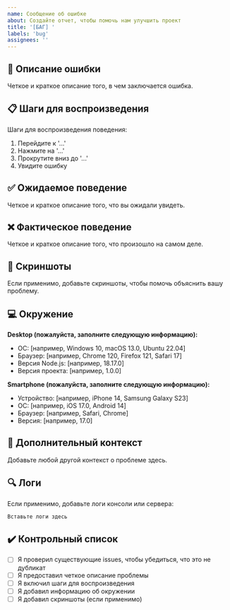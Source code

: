```yaml
---
name: Сообщение об ошибке
about: Создайте отчет, чтобы помочь нам улучшить проект
title: '[БАГ] '
labels: 'bug'
assignees: ''
---
```


## 🐛 Описание ошибки

Четкое и краткое описание того, в чем заключается ошибка.

## 📋 Шаги для воспроизведения

Шаги для воспроизведения поведения:
1. Перейдите к '...'
2. Нажмите на '...'
3. Прокрутите вниз до '...'
4. Увидите ошибку

## ✅ Ожидаемое поведение

Четкое и краткое описание того, что вы ожидали увидеть.

## ❌ Фактическое поведение

Четкое и краткое описание того, что произошло на самом деле.

## 📸 Скриншоты

Если применимо, добавьте скриншоты, чтобы помочь объяснить вашу проблему.

## 💻 Окружение

**Desktop (пожалуйста, заполните следующую информацию):**
- ОС: [например, Windows 10, macOS 13.0, Ubuntu 22.04]
- Браузер: [например, Chrome 120, Firefox 121, Safari 17]
- Версия Node.js: [например, 18.17.0]
- Версия проекта: [например, 1.0.0]

**Smartphone (пожалуйста, заполните следующую информацию):**
- Устройство: [например, iPhone 14, Samsung Galaxy S23]
- ОС: [например, iOS 17.0, Android 14]
- Браузер: [например, Safari, Chrome]
- Версия: [например, 17.0]

## 📝 Дополнительный контекст

Добавьте любой другой контекст о проблеме здесь.

## 🔍 Логи

Если применимо, добавьте логи консоли или сервера:

```
Вставьте логи здесь
```

## ✔️ Контрольный список

- [ ] Я проверил существующие issues, чтобы убедиться, что это не дубликат
- [ ] Я предоставил четкое описание проблемы
- [ ] Я включил шаги для воспроизведения
- [ ] Я добавил информацию об окружении
- [ ] Я добавил скриншоты (если применимо)

